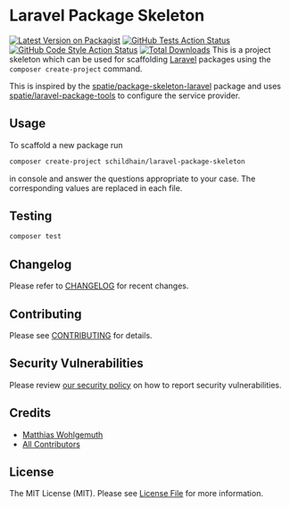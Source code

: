 # Laravel Package Skeleton

[![Latest Version on Packagist](https://img.shields.io/packagist/v/schildhain/laravel-package-skeleton.svg?style=flat-square)](https://packagist.org/packages/schildhain/laravel-package-skeleton)
[![GitHub Tests Action Status](https://img.shields.io/github/workflow/status/schildhain/laravel-package-skeleton/run-tests?label=tests)](https://github.com/schildhain/laravel-package-skeleton/actions?query=workflow%3ATests+branch%3Amain)
[![GitHub Code Style Action Status](https://img.shields.io/github/workflow/status/schildhain/laravel-package-skeleton/Check%20&%20fix%20styling?label=code%20style)](https://github.com/schildhain/laravel-package-skeleton/actions?query=workflow%3A"Check+%26+fix+styling"+branch%3Amain)
[![Total Downloads](https://img.shields.io/packagist/dt/schildhain/laravel-package-skeleton.svg?style=flat-square)](https://packagist.org/packages/schildhain/laravel-package-skeleton)
This is a project skeleton which can be used for scaffolding [Laravel](https://www.laravel.com) packages using
the `composer create-project` command.

This is inspired by the [spatie/package-skeleton-laravel](https://github.com/spatie/package-skeleton-laravel) package
and uses [spatie/laravel-package-tools](https://github.com/spatie/laravel-package-tools) to configure the service
provider.

## Usage

To scaffold a new package run

```bash
composer create-project schildhain/laravel-package-skeleton
```

in console and answer the questions appropriate to your case. The corresponding values are replaced in each file.

## Testing

```bash
composer test
```

## Changelog

Please refer to [CHANGELOG](CHANGELOG.md) for recent changes.

## Contributing

Please see [CONTRIBUTING](.github/CONTRIBUTING.md) for details.

## Security Vulnerabilities

Please review [our security policy](../../security/policy) on how to report security vulnerabilities.

## Credits

- [Matthias Wohlgemuth](https://github.com/wohlgemu)
- [All Contributors](../../contributors)

## License

The MIT License (MIT). Please see [License File](LICENSE.md) for more information.
